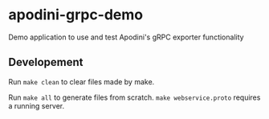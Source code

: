 # apodini-grpc-demo
Demo application to use and test Apodini's gRPC exporter functionality

## Developement

Run `make clean` to clear files made by make.

Run `make all` to generate files from scratch.
`make webservice.proto` requires a running server.

